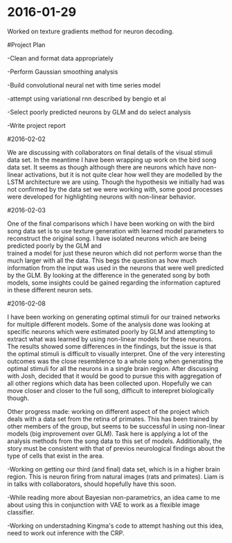 # 2016-01-29

Worked on texture gradients method for neuron decoding.

#Project Plan

-Clean and format data appropriately

-Perform Gaussian smoothing analysis

-Build convolutional neural net with time series model

-attempt using variational rnn described by bengio et al

-Select poorly predicted neurons by GLM and do select analysis

-Write project report


#2016-02-02

We are discussing with collaborators on final details of the 
visual stimuli data set. In the meantime I have been wrapping up 
work on the bird song data set. It seems as though although there 
are neurons which have non-linear activations, but it is not quite 
clear how well they are modelled by the LSTM architecture we are 
using. Though the hypothesis we initially had was not confirmed 
by the data set we were working with, some good processes were developed 
for highlighting neurons with non-linear behavior. 

#2016-02-03

One of the final comparisons which I have been working on with the 
bird song data set is to use texture generation with learned model 
parameters to reconstruct the original song. I have isolated 
neurons which are being predicted poorly by the GLM and  
trained a model for just these neuron which did not perform worse 
than the much larger with all the data. This begs the question 
as how much information from the input was used in the neurons that 
were well predicted by the GLM. By looking at the difference in the 
generated song by both models, some insights could be gained 
regarding the information captured in these different neuron sets.

#2016-02-08

I have been working on generating optimal stimuli for our trained 
networks for multiple different models. Some of the analysis done 
was looking at specific neurons which were estimated poorly by GLM 
and attempting to extract what was learned by using non-linear models
for these neurons. The results showed some differences in the findings, 
but the issue is that the optimal stimuli is difficult to visually 
interpret. One of the very interesting outcomes was the close resemblence 
to a whole song when generating the optimal stimuli for all the neurons 
in a single brain region. After discussing with Josh, decided that it would 
be good to pursue this with aggregation of all other regions which data 
has been collected upon. Hopefully we can move closer and closer to the full 
song, difficult to interepret biologically though.

Other progress made: working on different aspect of the project which deals 
with a data set from the retina of primates. This has been trained by other 
members of the group, but seems to be successful in using non-linear models
(big improvement over GLM). Task here is applying a lot of the analysis methods 
from the song data to this set of models. Additionally, the story must be consistent 
with that of previos neurological findings about the type of cells that exist 
in the area.

-Working on getting our third (and final) data set, which is in a higher brain 
region. This is neuron firing from natural images (rats and primates). Liam is 
in talks with collaborators, should hopefully have this soon.

-While reading more about Bayesian non-parametrics, an idea came to me about 
using this in conjunction with VAE to work as a flexible image classifier. 

-Working on understadning Kingma's code to attempt hashing out this idea, 
need to work out inference with the CRP.
